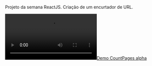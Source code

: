 Projeto da semana ReactJS. Criação de um encurtador de URL.

[![Demo CountPages alpha](video_react.mp4)](https://www.youtube.com/watch?v=ek1j272iAmc)
